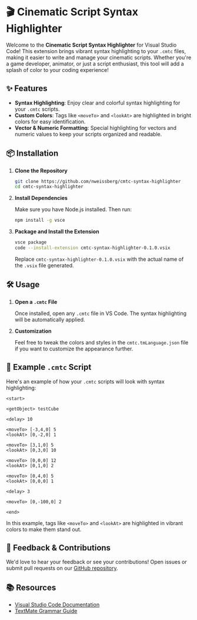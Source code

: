 # 🎬 Cinematic Script Syntax Highlighter

Welcome to the **Cinematic Script Syntax Highlighter** for Visual Studio Code! This extension brings vibrant syntax highlighting to your `.cmtc` files, making it easier to write and manage your cinematic scripts. Whether you're a game developer, animator, or just a script enthusiast, this tool will add a splash of color to your coding experience!

## ✨ Features

- **Syntax Highlighting**: Enjoy clear and colorful syntax highlighting for your `.cmtc` scripts.
- **Custom Colors**: Tags like `<moveTo>` and `<lookAt>` are highlighted in bright colors for easy identification.
- **Vector & Numeric Formatting**: Special highlighting for vectors and numeric values to keep your scripts organized and readable.

## 📦 Installation

1. **Clone the Repository**

   ```bash
   git clone https://github.com/nweissberg/cmtc-syntax-highlighter
   cd cmtc-syntax-highlighter
   ```

2. **Install Dependencies**

   Make sure you have Node.js installed. Then run:

   ```bash
   npm install -g vsce
   ```

3. **Package and Install the Extension**

   ```bash
   vsce package
   code --install-extension cmtc-syntax-highlighter-0.1.0.vsix
   ```

   Replace `cmtc-syntax-highlighter-0.1.0.vsix` with the actual name of the `.vsix` file generated.

## 🛠 Usage

1. **Open a `.cmtc` File**

   Once installed, open any `.cmtc` file in VS Code. The syntax highlighting will be automatically applied.

2. **Customization**

   Feel free to tweak the colors and styles in the `cmtc.tmLanguage.json` file if you want to customize the appearance further.

## 📜 Example `.cmtc` Script

Here's an example of how your `.cmtc` scripts will look with syntax highlighting:

```cmtc
<start>

<getObject> testCube

<delay> 10

<moveTo> [-3,4,0] 5
<lookAt> [0,-2,0] 1

<moveTo> [3,1,0] 5
<lookAt> [0,3,0] 10

<moveTo> [0,0,0] 12
<lookAt> [0,1,0] 2

<moveTo> [0,4,0] 5
<lookAt> [0,0,0] 1

<delay> 3

<moveTo> [0,-100,0] 2

<end>
```

In this example, tags like `<moveTo>` and `<lookAt>` are highlighted in vibrant colors to make them stand out.

## 💬 Feedback & Contributions

We'd love to hear your feedback or see your contributions! Open issues or submit pull requests on our [GitHub repository](https://github.com/your-username/cmtc-syntax-highlighter).

## 📚 Resources

- [Visual Studio Code Documentation](https://code.visualstudio.com/docs)
- [TextMate Grammar Guide](https://manual.macromates.com/en/language_grammars)


